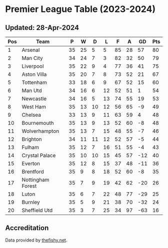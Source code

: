 # Premier League Table (2023-2024)
## Updated: 28-Apr-2024

| Pos | Team | P | W | D | L | F | A | GD | Pts |
| --- | --- | --- | --- | --- | --- | --- | --- | --- | --- |
| 1 | Arsenal | 35 | 25 | 5 | 5 | 85 | 28 | 57 | 80 |
| 2 | Man City | 34 | 24 | 7 | 3 | 82 | 32 | 50 | 79 |
| 3 | Liverpool | 35 | 22 | 9 | 4 | 77 | 36 | 41 | 75 |
| 4 | Aston Villa | 35 | 20 | 7 | 8 | 73 | 52 | 21 | 67 |
| 5 | Tottenham | 33 | 18 | 6 | 9 | 67 | 52 | 15 | 60 |
| 6 | Man Utd | 34 | 16 | 6 | 12 | 52 | 51 | 1 | 54 |
| 7 | Newcastle | 34 | 16 | 5 | 13 | 74 | 55 | 19 | 53 |
| 8 | West Ham | 35 | 13 | 10 | 12 | 56 | 65 | -9 | 49 |
| 9 | Chelsea | 33 | 13 | 9 | 11 | 63 | 59 | 4 | 48 |
| 10 | Bournemouth | 35 | 13 | 9 | 13 | 52 | 60 | -8 | 48 |
| 11 | Wolverhampton | 35 | 13 | 7 | 15 | 48 | 55 | -7 | 46 |
| 12 | Brighton | 34 | 11 | 11 | 12 | 52 | 57 | -5 | 44 |
| 13 | Fulham | 35 | 12 | 7 | 16 | 51 | 55 | -4 | 43 |
| 14 | Crystal Palace | 35 | 10 | 10 | 15 | 45 | 57 | -12 | 40 |
| 15 | Everton | 35 | 12 | 8 | 15 | 37 | 48 | -11 | 36 |
| 16 | Brentford | 35 | 9 | 8 | 18 | 52 | 60 | -8 | 35 |
| 17 | Nottingham Forest | 35 | 7 | 9 | 19 | 42 | 62 | -20 | 26 |
| 18 | Luton | 35 | 6 | 7 | 22 | 48 | 77 | -29 | 25 |
| 19 | Burnley | 35 | 5 | 9 | 21 | 38 | 70 | -32 | 24 |
| 20 | Sheffield Utd | 35 | 3 | 7 | 25 | 34 | 97 | -63 | 16 |

## Accreditation 

Data provided by [thefishy.net](https://www.thefishy.net/).